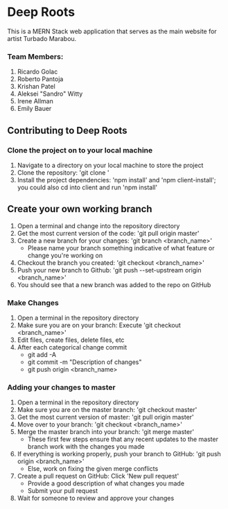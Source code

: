 # Deep Roots

This is a MERN Stack web application that serves as the main website for artist Turbado Marabou.

### Team Members:

1. Ricardo Golac
2. Roberto Pantoja
3. Krishan Patel
4. Aleksei "Sandro" Witty
5. Irene Allman
6. Emily Bauer

## Contributing to Deep Roots

### Clone the project on to your local machine

1. Navigate to a directory on your local machine to store the project
2. Clone the repository: 'git clone <clone-link>'
3. Install the project dependencies: 'npm install' and 'npm client-install'; you could also cd into client and run 'npm install'

## Create your own working branch

1. Open a terminal and change into the repository directory
2. Get the most current version of the code: 'git pull origin master'
3. Create a new branch for your changes: 'git branch <branch_name>'
   - Please name your branch something indicative of what feature or change you're working on
4. Checkout the branch you created: 'git checkout <branch_name>'
5. Push your new branch to Github: 'git push --set-upstream origin <branch_name>'
6. You should see that a new branch was added to the repo on GitHub

### Make Changes

1. Open a terminal in the repository directory
2. Make sure you are on your branch: Execute 'git checkout <branch_name>'
3. Edit files, create files, delete files, etc
4. After each categorical change commit
   - git add -A
   - git commit -m "Description of changes"
   - git push origin <branch_name>

### Adding your changes to master

1. Open a terminal in the repository directory
2. Make sure you are on the master branch: 'git checkout master'
3. Get the most current version of master: 'git pull origin master'
4. Move over to your branch: 'git checkout <branch_name>'
5. Merge the master branch into your branch: 'git merge master'
   - These first few steps ensure that any recent updates to the master branch work with the changes you made
6. If everything is working properly, push your branch to GitHub: 'git push origin <branch_name>'
   - Else, work on fixing the given merge conflicts
7. Create a pull request on GitHub: Click 'New pull request'
   - Provide a good description of what changes you made
   - Submit your pull request
8. Wait for someone to review and approve your changes
